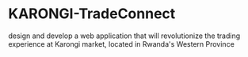 # KARONGI-TradeConnect
design and develop a web application that will revolutionize the trading experience at Karongi market, located in Rwanda's Western Province
